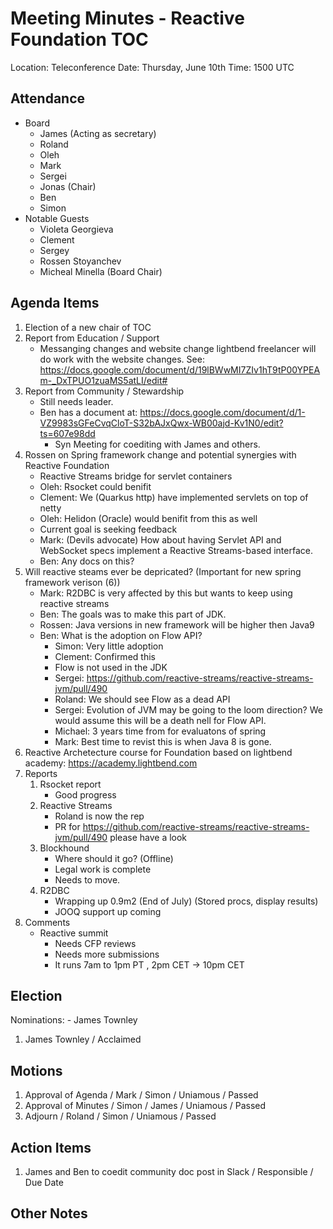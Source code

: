# Meeting Minutes - Reactive Foundation TOC

Location: Teleconference
Date:     Thursday, June 10th
Time:     1500 UTC

## Attendance
 - Board
   - James (Acting as secretary) 
   - Roland
   - Oleh
   - Mark
   - Sergei
   - Jonas (Chair)
   - Ben
   - Simon
 - Notable Guests
   - Violeta Georgieva
   - Clement 
   - Sergey
   - Rossen Stoyanchev
   - Micheal Minella (Board Chair)

## Agenda Items
1. Election of a new chair of TOC
1. Report from Education / Support
    - Messanging changes and website change lightbend freelancer will do work with the website changes. See: https://docs.google.com/document/d/19lBWwMI7ZIv1hT9tP00YPEAm-_DxTPUO1zuaMS5atLI/edit#
1. Report from Community / Stewardship
    - Still needs leader.
    - Ben has a document at: https://docs.google.com/document/d/1-VZ9983sGFeCvqCloT-S32bAJxQwx-WB00ajd-Kv1N0/edit?ts=607e98dd
      - Syn Meeting for coediting with James and others. 
1. Rossen on Spring framework change and potential synergies with Reactive Foundation
    - Reactive Streams bridge for servlet containers
    - Oleh: Rsocket could benifit 
    - Clement: We (Quarkus http) have implemented servlets on top of netty
    - Oleh: Helidon (Oracle) would benifit from this as well
    - Current goal is seeking feedback
    - Mark: (Devils advocate) How about having Servlet API and WebSocket specs implement a Reactive Streams-based interface.
    - Ben: Any docs on this? 
1. Will reactive steams ever be depricated? (Important for new spring framework verison (6))
    - Mark: R2DBC is very affected by this but wants to keep using reactive streams
    - Ben: The goals was to make this part of JDK. 
    - Rossen: Java versions in new framework will be higher then Java9
    - Ben: What is the adoption on Flow API?
      - Simon: Very little adoption
      - Clement: Confirmed this
      - Flow is not used in the JDK
      - Sergei: https://github.com/reactive-streams/reactive-streams-jvm/pull/490
      - Roland: We should see Flow as a dead API
      - Sergei: Evolution of JVM may be going to the loom direction? We would assume this will be a death nell for Flow API.
      - Michael: 3 years time from for evaluatons of spring
      - Mark: Best time to revist this is when Java 8 is gone.
1. Reactive Archetecture course for Foundation based on lightbend academy: https://academy.lightbend.com
1. Reports
    1.  Rsocket report
        - Good progress
    1.  Reactive Streams
        - Roland is now the rep
        - PR for https://github.com/reactive-streams/reactive-streams-jvm/pull/490 please have a look
    1.  Blockhound
        - Where should it go? (Offline)
        - Legal work is complete
        - Needs to move.
    1.  R2DBC
        - Wrapping up 0.9m2 (End of July) (Stored procs, display results)
        - JOOQ support up coming
1. Comments
    -  Reactive summit
       -   Needs CFP reviews
       -   Needs more submissions
       -   It runs 7am to 1pm PT , 2pm CET -> 10pm CET


## Election
  Nominations:
    - James Townley
 1. James Townley / Acclaimed 

## Motions
 1. Approval of Agenda / Mark / Simon / Uniamous / Passed
 1. Approval of Minutes / Simon / James / Uniamous / Passed
 1. Adjourn / Roland / Simon / Uniamous / Passed

## Action Items
 1. James and Ben to coedit community doc post in Slack / Responsible / Due Date

## Other Notes
